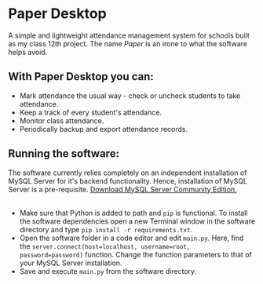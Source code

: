 # Paper Desktop
A simple and lightweight attendance management system for schools built as my class 12th project. The name _Paper_ is an irone to what the software helps avoid.

## With Paper Desktop you can:
- Mark attendance the usual way - check or uncheck students to take attendance.
- Keep a track of every student's attendance.
- Monitor class attendance.
- Periodically backup and export attendance records.

## Running the software:
The software currently relies completely on an independent installation of MySQL Server for it's backend functionality. Hence, installation of MySQL Server is a pre-requisite. [Download MySQL Server Community Edition.](https://dev.mysql.com/downloads/installer/)<br><br>

- Make sure that Python is added to path and `pip` is functional. To install the software dependencies open a new Terminal window in the software directory and type `pip install -r requirements.txt`. 
- Open the software folder in a code editor and edit `main.py`. Here, find the `server.connect(host=localhost, username=root, password=password)` function. Change the function parameters to that of your MySQL Server installation.
- Save and execute `main.py` from the software directory.
